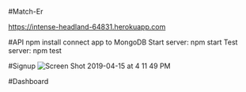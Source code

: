 #Match-Er

https://intense-headland-64831.herokuapp.com

#API
  npm install
  connect app to MongoDB
  Start server: npm start
  Test server: npm test
  
#Signup
![Screen Shot 2019-04-15 at 4 11 49 PM](https://user-images.githubusercontent.com/37096198/56162122-3ed08a00-5f99-11e9-9fd0-37243d315ebc.png)

#Dashboard
